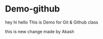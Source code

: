 # Demo-github
hey hi hello
This is Demo for Git &amp; Github class

this is new change made by Akash
